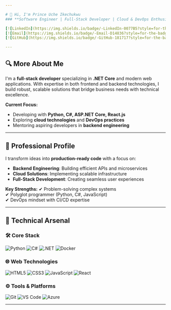```yaml
---

# 👋 Hi, I'm Prince Uche Ikechukwu  
### **Software Engineer | Full-Stack Developer | Cloud & DevOps Enthusiast**  

[![LinkedIn](https://img.shields.io/badge/-LinkedIn-0077B5?style=for-the-badge&logo=linkedin&logoColor=white)](https://www.linkedin.com/in/prince-ikechukwu-6a4bb4142/) 
[![Email](https://img.shields.io/badge/-Email-D14836?style=for-the-badge&logo=gmail&logoColor=white)](mailto:ucheprince26@gmail.com)
[![GitHub](https://img.shields.io/badge/-GitHub-181717?style=for-the-badge&logo=github&logoColor=white)](https://github.com/Purch1)

---
```


## 🔍 **More About Me**
I'm a **full-stack developer** specializing in **.NET Core** and modern web applications. With expertise in both frontend and backend technologies, I build robust, scalable solutions that bridge business needs with technical excellence.

**Current Focus:**
- Developing with **Python, C#, ASP.NET Core, React.js**
- Exploring **cloud technologies** and **DevOps practices**
- Mentoring aspiring developers in **backend engineering**

---

## 🚀 **Professional Profile**
I transform ideas into **production-ready code** with a focus on:
- **Backend Engineering**: Building efficient APIs and microservices
- **Cloud Solutions**: Implementing scalable infrastructure
- **Full-Stack Development**: Creating seamless user experiences

**Key Strengths:**
✔ Problem-solving complex systems  
✔ Polyglot programmer (Python, C#, JavaScript)  
✔ DevOps mindset with CI/CD expertise  

---

## 💼 **Technical Arsenal**

### 🛠 **Core Stack**
![Python](https://img.shields.io/badge/Python-3776AB?style=for-the-badge&logo=python&logoColor=white)
![C#](https://img.shields.io/badge/C%23-239120?style=for-the-badge&logo=c-sharp&logoColor=white)
![.NET](https://img.shields.io/badge/.NET-512BD4?style=for-the-badge&logo=.net&logoColor=white)
![Docker](https://img.shields.io/badge/Docker-2496ED?style=for-the-badge&logo=docker&logoColor=white)

### 🌐 **Web Technologies**
![HTML5](https://img.shields.io/badge/HTML5-E34F26?style=for-the-badge&logo=html5&logoColor=white)
![CSS3](https://img.shields.io/badge/CSS3-1572B6?style=for-the-badge&logo=css3&logoColor=white)
![JavaScript](https://img.shields.io/badge/JavaScript-F7DF1E?style=for-the-badge&logo=javascript&logoColor=black)
![React](https://img.shields.io/badge/React-61DAFB?style=for-the-badge&logo=react&logoColor=black)

### ⚙️ **Tools & Platforms**
![Git](https://img.shields.io/badge/Git-F05032?style=for-the-badge&logo=git&logoColor=white)
![VS Code](https://img.shields.io/badge/VS_Code-007ACC?style=for-the-badge&logo=visual-studio-code&logoColor=white)
![Azure](https://img.shields.io/badge/Azure-0089D6?style=for-the-badge&logo=microsoft-azure&logoColor=white)

---
